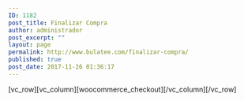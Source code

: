 ```yaml
---
ID: 1182
post_title: Finalizar Compra
author: administrador
post_excerpt: ""
layout: page
permalink: http://www.bulatee.com/finalizar-compra/
published: true
post_date: 2017-11-26 01:36:17
---
```

[vc_row][vc_column][woocommerce_checkout][/vc_column][/vc_row]